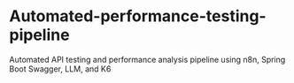 # Automated-performance-testing-pipeline
Automated API testing and performance analysis pipeline using n8n, Spring Boot Swagger, LLM, and K6
